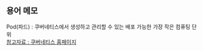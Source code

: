 ## 용어 메모
Pod(파드) : 쿠버네티스에서 생성하고 관리할 수 있는 배포 가능한 가장 작은 컴퓨팅 단위  
[참고자료 : 쿠버네티스 홈페이지](https://kubernetes.io/ko/docs/concepts/workloads/pods/)

